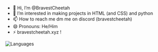 - 👋 Hi, I’m @BravestCheetah
- 👀 I’m interested in making projects in HTML (and CSS) and python
- 📫 How to reach me dm me on discord (bravestcheetah)
- 😄 Pronouns: He/Him
- ⚡ bravestcheetah.xyz !
  
![Languages](http://github-profile-summary-cards.vercel.app/api/cards/repos-per-language?username=BravestCheetah&theme=github_dark)


<!---
BravestCheetah/BravestCheetah is a ✨ special ✨ repository because its `README.md` (this file) appears on your GitHub profile.
You can click the Preview link to take a look at your changes.
--->
